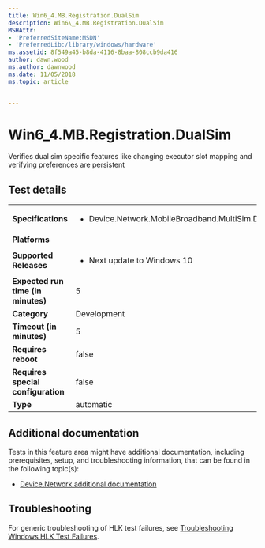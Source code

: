 ```yaml
---
title: Win6_4.MB.Registration.DualSim
description: Win6\_4.MB.Registration.DualSim
MSHAttr:
- 'PreferredSiteName:MSDN'
- 'PreferredLib:/library/windows/hardware'
ms.assetid: 8f549a45-b8da-4116-8baa-808ccb9da416
author: dawn.wood
ms.author: dawnwood
ms.date: 11/05/2018
ms.topic: article


---
```


# Win6_4.MB.Registration.DualSim


Verifies dual sim specific features like changing executor slot mapping and verifying preferences are persistent

## Test details

|||
|---|---|
| **Specifications**  | <ul><li>Device.Network.MobileBroadband.MultiSim.Discretional</li></ul> |  
| **Platforms**   | <ul></ul> |
| **Supported Releases** | <ul><li>Next update to Windows 10</li></ul> |
|**Expected run time (in minutes)**| 5 |
|**Category**| Development |
|**Timeout (in minutes)**| 5 |
|**Requires reboot**| false |
|**Requires special configuration**| false |
|**Type**| automatic |



## <span id="Additional_documentation"></span><span id="additional_documentation"></span><span id="ADDITIONAL_DOCUMENTATION"></span>Additional documentation


Tests in this feature area might have additional documentation, including prerequisites, setup, and troubleshooting information, that can be found in the following topic(s):

-   [Device.Network additional documentation](device-network-additional-documentation.md)

## <span id="Troubleshooting"></span><span id="troubleshooting"></span><span id="TROUBLESHOOTING"></span>Troubleshooting


For generic troubleshooting of HLK test failures, see [Troubleshooting Windows HLK Test Failures](../user/troubleshooting-windows-hlk-test-failures.md).










